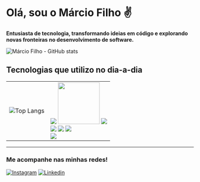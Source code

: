 # **Olá, sou o Márcio Filho ✌️**
**Entusiasta de tecnologia, transformando ideias em código e explorando novas fronteiras no desenvolvimento de software.**
<br>


![Márcio Filho - GitHub stats](https://github-readme-stats.vercel.app/api?username=marcio24&show_icons=true&hide=contribs,prs&theme=transparent&locale=pt-br&include_all_commits=true&count_private=true)


## Tecnologias que utilizo no dia-a-dia

<table style="border: none; border-collapse: collapse;">
  <tr>
    <td style="border: none;">
      <img src="https://github-readme-stats.vercel.app/api/top-langs/?username=marcio24&layout=compact&locale=pt-br&hide_progress=true" alt="Top Langs" />
    </td>
    <td style="border: none;">
      <img src="https://img.shields.io/badge/MySQL-00000F?style=for-the-badge&logo=mysql&logoColor=white"/>
      <img style="width: 112px" src="https://blog.desdelinux.net/wp-content/uploads/2024/01/logo-firebird-1024x255.jpeg.webp"/>
      <img src="https://img.shields.io/badge/JavaScript-F7DF1E?style=for-the-badge&logo=javascript&logoColor=black"/>
      <br>
      <img src="https://img.shields.io/badge/Delphi_RAD_Studio-B22222?style=for-the-badge&logo=delphi&logoColor=white"/>
      <img src="https://img.shields.io/badge/CSS-239120?&style=for-the-badge&logo=css3&logoColor=white"/>
      <img src="https://img.shields.io/badge/HTML-239120?style=for-the-badge&logo=html5&logoColor=white"/>
      <br>
      <img src="https://img.shields.io/badge/TypeScript-007ACC?style=for-the-badge&logo=typescript&logoColor=white"/>
    </td>
  </tr>
</table>



---

### **Me acompanhe nas minhas redes!**
[![Instagram](https://img.shields.io/badge/Instagram-E4405F?style=for-the-badge&logo=instagram&logoColor=white)](https://www.instagram.com/eu_marcinn/) [![Linkedin](https://img.shields.io/badge/LinkedIn-0077B5?style=for-the-badge&logo=linkedin&logoColor=white)](#)



